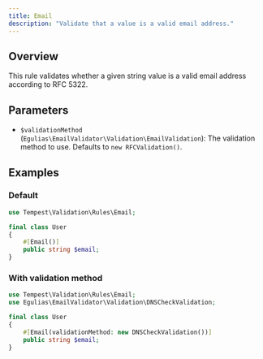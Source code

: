```yaml
---
title: Email
description: "Validate that a value is a valid email address."
---
```


## Overview

This rule validates whether a given string value is a valid email address according to RFC 5322.

## Parameters

- `$validationMethod` (`Egulias\EmailValidator\Validation\EmailValidation`): The validation method to use. Defaults to `new RFCValidation()`.

## Examples

### Default

```php
use Tempest\Validation\Rules\Email;

final class User
{
    #[Email()]
    public string $email;
}
```

### With validation method

```php
use Tempest\Validation\Rules\Email;
use Egulias\EmailValidator\Validation\DNSCheckValidation;

final class User
{
    #[Email(validationMethod: new DNSCheckValidation())]
    public string $email;
}
```
